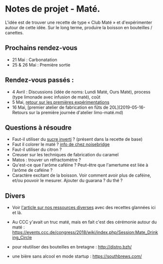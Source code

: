 # Notes de projet - Maté.

L'idée est de trouver une recette de type « Club Maté » et d'expérimenter autour de cette idée. Sur le long terme, produire la boisson en bouteilles / canettes.

## Prochains rendez-vous

- 21 Mai : Carbonatation
- 25 & 26 Mai : Première sortie

## Rendez-vous passés :

- 4 Avril : Discussions (idée de noms: Lundi Maté, Ours Maté), process (type limonade avec infusion de maté), coût
- 5 Mai, [retour sur les premières expérimentations](2019-05-05-experimentation-et-retours.md)
- 16 Mai, [premier atelier de fabrication en fûts de 20L](2019-05-16-Retours sur la première journée d'atelier limo-maté.md)

## Questions à résoudre

- Faut-il utiliser du [sucre inverti](https://fr.wikipedia.org/wiki/Sucre_inverti) ? (présent dans la recette de base)
- Faut il colorer le maté ? [info de chez noisebridge](https://www.noisebridge.net/wiki/Sudo_pop#Experiment_Series_.232)
- Faut-il utiliser du citron ?
- Creuser sur les techniques de fabrication du caramel
- Matos : trouver un réfractomètre ?
- Qu'est-ce que l'arôme caféine ? Peut-être que l'amertume est liée à l’arôme de caféine ?
- Caractère excitant de la boisson. Voir comment avoir plus de caféine, et/ou pouvoir le mesurer. Ajouter du guarana ? du thé ?

## Divers

- Voir [l'article sur nos ressources diverses]() avec des recettes glannées ici et là.
- Au CCC y'avait un truc maté, mais en fait c'est des cérémonie autour du maté : https://events.ccc.de/congress/2018/wiki/index.php/Session:Mate_Drinking_Circle

- pour réutiliser des bouteilles en bretagne : http://distro.bzh/
- une bière sans alcool en mode startup : https://southbrews.com/